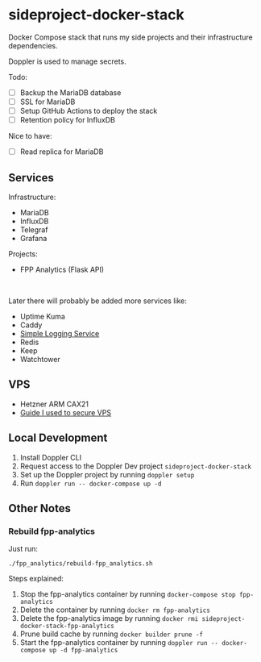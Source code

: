 # sideproject-docker-stack
Docker Compose stack that runs my side projects and their infrastructure dependencies.

Doppler is used to manage secrets.

Todo:
- [ ] Backup the MariaDB database
- [ ] SSL for MariaDB
- [ ] Setup GitHub Actions to deploy the stack
- [ ] Retention policy for InfluxDB

Nice to have:
- [ ] Read replica for MariaDB

## Services
Infrastructure:
- MariaDB
- InfluxDB
- Telegraf
- Grafana

Projects:
- FPP Analytics (Flask API)

<br />

Later there will probably be added more services like:
- Uptime Kuma
- Caddy
- [Simple Logging Service](https://github.com/jkrumm/simple-logging-service)
- Redis
- Keep
- Watchtower

## VPS
- Hetzner ARM CAX21
- [Guide I used to secure VPS](https://maximorlov.com/4-essential-steps-to-securing-a-vps/)

## Local Development
1. Install Doppler CLI
2. Request access to the Doppler Dev project `sideproject-docker-stack`
3. Set up the Doppler project by running `doppler setup`
4. Run `doppler run -- docker-compose up -d`

## Other Notes
### Rebuild fpp-analytics
Just run:
``` shell
./fpp_analytics/rebuild-fpp_analytics.sh
```
Steps explained:
1. Stop the fpp-analytics container by running `docker-compose stop fpp-analytics`
2. Delete the container by running `docker rm fpp-analytics`
3. Delete the fpp-analytics image by running `docker rmi sideproject-docker-stack-fpp-analytics`
4. Prune build cache by running `docker builder prune -f`
5. Start the fpp-analytics container by running `doppler run -- docker-compose up -d fpp-analytics`